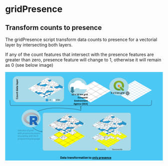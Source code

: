 # gridPresence

## Transform counts to presence

The gridPresence script transform data counts to presence for a vectorial layer by intersecting both layers. 

If any of the count features that intersect with the presence features are greater than zero, presence feature will change to 1, otherwise it will remain as 0 (see below image)

![Only presence transformation](https://github.com/robinilla/gridPresence/blob/main/TransformationToOnlyPresence.png)
